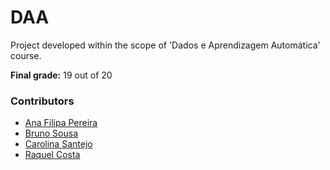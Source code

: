 # DAA

Project developed within the scope of 'Dados e Aprendizagem Automática' course.

**Final grade:** 19 out of 20

### Contributors
* [Ana Filipa Pereira](https://github.com/FilipaPereira00)
* [Bruno Sousa](https://github.com/AsuosOnurb)
* [Carolina Santejo](https://github.com/CarolinaSantejo)
* [Raquel Costa](https://github.com/chelesgaroth)